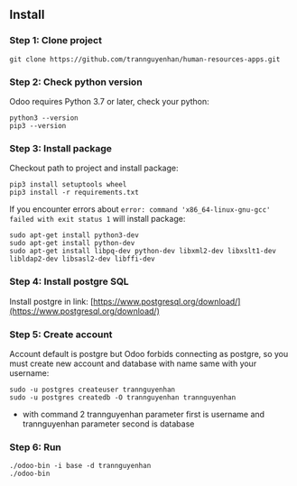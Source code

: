 ## Install
### Step 1: Clone project
```
git clone https://github.com/trannguyenhan/human-resources-apps.git
```

### Step 2: Check python version
Odoo requires Python 3.7 or later, check your python: 
```
python3 --version
pip3 --version
```

### Step 3: Install package
Checkout path to project and install package: 
```
pip3 install setuptools wheel
pip3 install -r requirements.txt
```

If you encounter errors about `error: command 'x86_64-linux-gnu-gcc' failed with exit status 1` will install package: 
```
sudo apt-get install python3-dev
sudo apt-get install python-dev
sudo apt-get install libpq-dev python-dev libxml2-dev libxslt1-dev libldap2-dev libsasl2-dev libffi-dev
```

### Step 4: Install postgre SQL
Install postgre in link: [https://www.postgresql.org/download/](https://www.postgresql.org/download/)

### Step 5: Create account 
Account default is postgre but Odoo forbids connecting as postgre, so you must create new account and database with name same with your username:
```
sudo -u postgres createuser trannguyenhan
sudo -u postgres createdb -O trannguyenhan trannguyenhan
```
- with command 2 trannguyenhan parameter first is username and trannguyenhan parameter second is database

### Step 6: Run
```
./odoo-bin -i base -d trannguyenhan
./odoo-bin
```
